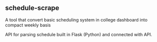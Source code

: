## schedule-scrape 

A tool that convert basic scheduling system in college dashboard into compact weekly basis

API for parsing schedule built in Flask (Python) and connected with API.
